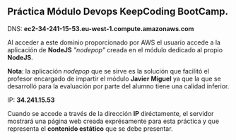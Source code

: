 ## Práctica Módulo Devops KeepCoding BootCamp.

DNS: **ec2-34-241-15-53.eu-west-1.compute.amazonaws.com**

Al acceder a este dominio proporcionado por AWS el usuario accede a la aplicación de **NodeJS** *"nodepop"* creada en el módulo dedicado al propio **NodeJS**.

**Nota**: la aplicación *nodepop* que se sirve es la solución que facilitó el profesor encargado de impartir el módulo **Javier Miguel** ya que la que se desarrolló para la evaluación por parte del alumno tiene una calidad inferior.



IP: **34.241.15.53**

Cuando se accede a través de la dirección **IP** diréctamente, el servidor mostrará una página web creada exprésamente para esta práctica y que representa el **contenido estático** que se debe presentar.

